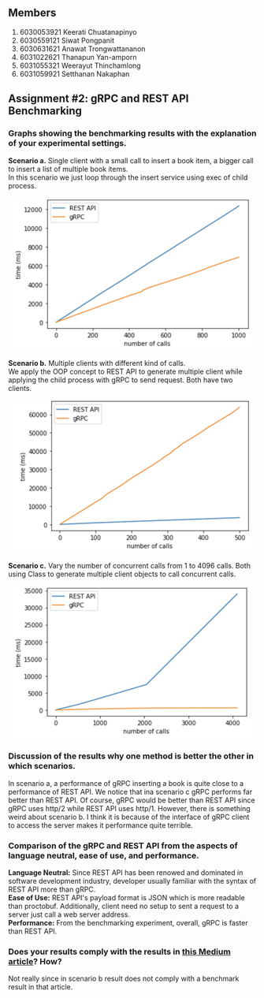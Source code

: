 ## Members
1.  6030053921  Keerati Chuatanapinyo
2.  6030559121  Siwat Pongpanit
3.  6030631621  Anawat Trongwattananon
4.  6031022621  Thanapun Yan-amporn
5.  6031055321  Weerayut Thinchamlong
6.  6031059921  Setthanan Nakaphan

## Assignment #2: gRPC and REST API Benchmarking

### Graphs showing the benchmarking results with the explanation of your experimental settings.

**Scenario a.** Single client with a small call to insert a book item, a bigger call to insert a list of multiple book items.<br />
In this scenario we just loop through the insert service using exec of child process.

<img src = '/ScenarioA.png' width='498' height='312'>

**Scenario b.** Multiple clients with different kind of calls.<br />
We apply the OOP concept to REST API to generate multiple client while applying the child process with gRPC to send request. Both have two clients.

<img src = '/ScenarioB.png' width='498' height='312'>

**Scenario c.** Vary the number of concurrent calls from 1 to 4096 calls.
Both using Class to generate multiple client objects to call concurrent calls.

<img src = '/ScenarioC.png' width='498' height='312'>

### Discussion of the results why one method is better the other in which scenarios.
In scenario a, a performance of gRPC inserting a book is quite close to a performance of REST API. We notice that ina scenario c gRPC performs far better than REST API. Of course, gRPC would be better than REST API since gRPC uses http/2 while REST API uses http/1. However, there is something weird about scenario b. I think it is because of the interface of gRPC client to access the server makes it performance quite terrible.

### Comparison of the gRPC and REST API from the aspects of language neutral, ease of use, and performance. 
**Language Neutral:** Since REST API has been renowed and dominated in software development industry, developer usually familiar with the syntax of REST API more than gRPC.<br />
**Ease of Use:** REST API's payload format is JSON which is more readable than proctobuf. Additionally, client need no setup to sent a request to a server just call a web server address.<br />
**Performance:** From the benchmarking experiment, overall, gRPC is faster than REST API.<br />

### Does your results comply with the results in [this Medium article](https://medium.com/@bimeshde/grpc-vs-rest-performance-simplified-fd35d01bbd4?)? How?
Not really since in scenario b result does not comply with a benchmark result in that article.
